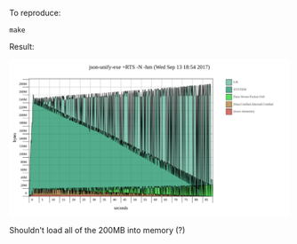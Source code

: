 To reproduce:

```
make
```

Result:

![graph](json-unify-exe.svg)

Shouldn't load all of the 200MB into memory (?)
